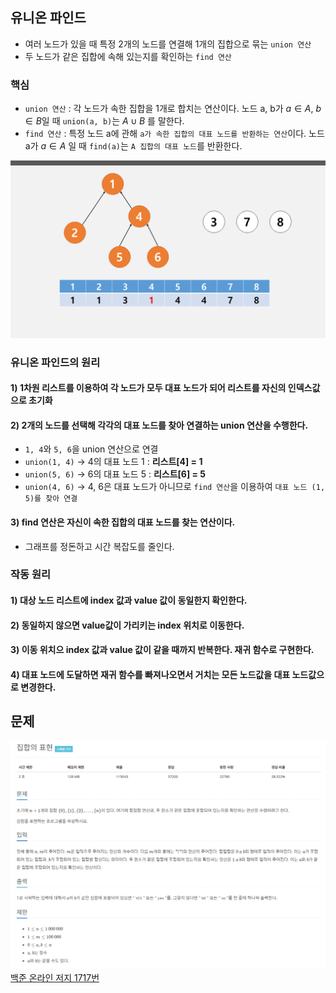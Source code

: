 ## 유니온 파인드
* 여러 노드가 있을 때 특정 2개의 노드를 연결해 1개의 집합으로 묶는 `union 연산`
* 두 노드가 같은 집합에 속해 있는지를 확인하는 `find 연산`

### 핵심
* `union 연산` : 각 노드가 속한 집합을 1개로 합치는 연산이다. 노드 a, b가 $a \in A$, $b \in B$일 때 `union(a, b)`는 $A \cup B$ 를 말한다.
* `find 연산` : 특정 노드 a에 관해 `a가 속한 집합의 대표 노드를 반환하는 연산`이다. 노드 a가 $a \in A$ 일 때 `find(a)`는 `A 집합의 대표 노드`를 반환한다.

![Alt text](../img/유니온파인드.png)   

### 유니온 파인드의 원리
#### 1) 1차원 리스트를 이용하여 각 노드가 모두 대표 노드가 되어 리스트를 자신의 인덱스값으로 초기화

#### 2) 2개의 노드를 선택해 각각의 대표 노드를 찾아 연결하는 union 연산을 수행한다.
* `1, 4`와 `5, 6`을 union 연산으로 연결
* `union(1, 4)` -> 4의 대표 노드 1 : **리스트[4] = 1**
* `union(5, 6)` -> 6의 대표 노드 5 : **리스트[6] = 5**
* `union(4, 6)` -> 4, 6은 대표 노드가 아니므로 `find 연산`을 이용하여 `대표 노드 (1, 5)를 찾아 연결`

#### 3) find 연산은 자신이 속한 집합의 대표 노드를 찾는 연산이다.
* 그래프를 정돈하고 시간 복잡도를 줄인다.

### 작동 원리
#### 1) 대상 노드 리스트에 index 값과 value 값이 동일한지 확인한다.
#### 2) 동일하지 않으면 value값이 가리키는 index 위치로 이동한다.
#### 3) 이동 위치으 index 값과 value 값이 같을 때까지 반복한다. 재귀 함수로 구현한다.
#### 4) 대표 노드에 도달하면 재귀 함수를 빠져나오면서 거치는 모든 노드값을 대표 노드값으로 변경한다.

## 문제
![Alt text](../img/집합의표현.png)   
[백준 온라인 저지 1717번](https://www.acmicpc.net/problem/1717)

